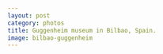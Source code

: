 ```yaml
---
layout: post
category: photos
title: Guggenheim museum in Bilbao, Spain.
image: bilbao-guggenheim
---
```

